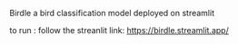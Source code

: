 Birdle
a bird classification model deployed on streamlit 

to run :
follow the streanlit link: https://birdle.streamlit.app/
